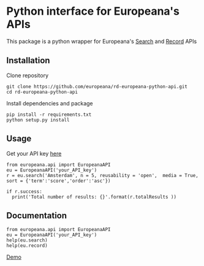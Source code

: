 # Python interface for Europeana's APIs

This package is a python wrapper for Europeana's [Search](https://pro.europeana.eu/page/search) and [Record](https://pro.europeana.eu/page/record) APIs


## Installation

Clone repository
```
git clone https://github.com/europeana/rd-europeana-python-api.git
cd rd-europeana-python-api
```
Install dependencies and package
```
pip install -r requirements.txt
python setup.py install
```


## Usage

Get your API key [here](https://pro.europeana.eu/pages/get-api)

```
from europeana.api import EuropeanaAPI 
eu = EuropeanaAPI('your_API_key')
r = eu.search('Amsterdam', n = 5, reusability = 'open',  media = True, sort = {'term':'score','order':'asc'})

if r.success:
  print('Total number of results: {}'.format(r.totalResults ))
```

## Documentation




```
from europeana.api import EuropeanaAPI 
eu = EuropeanaAPI('your_API_key')
help(eu.search)
help(eu.record)
```

[Demo](https://colab.research.google.com/drive/177gvZQbaQ-5ou_j32hnIrJBmYWHVgmob?usp=sharing)
